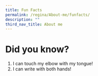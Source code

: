 ```yaml
---
title: Fun Facts
permalink: /regina/About-me/funfacts/
description: ""
third_nav_title: About me
---
```

# Did you know?

1. I can touch my elbow with my tongue!
2. I can write with both hands!